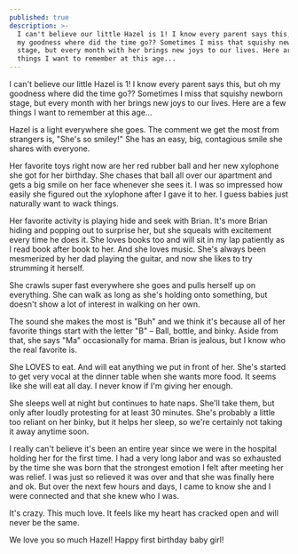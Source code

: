 ```yaml
---
published: true
description: >-
  I can't believe our little Hazel is 1! I know every parent says this, but oh
  my goodness where did the time go?? Sometimes I miss that squishy newborn
  stage, but every month with her brings new joys to our lives. Here are a few
  things I want to remember at this age...
---
```

I can't believe our little Hazel is 1! I know every parent says this, but oh my goodness where did the time go?? Sometimes I miss that squishy newborn stage, but every month with her brings new joys to our lives. Here are a few things I want to remember at this age... 

Hazel is a light everywhere she goes. The comment we get the most from strangers is, "She's so smiley!" She has an easy, big, contagious smile she shares with everyone. 

Her favorite toys right now are her red rubber ball and her new xylophone she got for her birthday. She chases that ball all over our apartment and gets a big smile on her face whenever she sees it. I was so impressed how easily she figured out the xylophone after I gave it to her. I guess babies just naturally want to wack things. 

Her favorite activity is playing hide and seek with Brian. It's more Brian hiding and popping out to surprise her, but she squeals with excitement every time he does it. She loves books too and will sit in my lap patiently as I read book after book to her. And she loves music. She's always been mesmerized by her dad playing the guitar, and now she likes to try strumming it herself. 

She crawls super fast everywhere she goes and pulls herself up on everything. She can walk as long as she's holding onto something, but doesn't show a lot of interest in walking on her own. 

The sound she makes the most is "Buh" and we think it's because all of her favorite things start with the letter "B" – Ball, bottle, and binky. Aside from that, she says "Ma" occasionally for mama. Brian is jealous, but I know who the real favorite is. 

She LOVES to eat. And will eat anything we put in front of her. She's started to get very vocal at the dinner table when she wants more food. It seems like she will eat all day. I never know if I'm giving her enough. 

She sleeps well at night but continues to hate naps. She'll take them, but only after loudly protesting for at least 30 minutes. She's probably a little too reliant on her binky, but it helps her sleep, so we're certainly not taking it away anytime soon. 

I really can't believe it's been an entire year since we were in the hospital holding her for the first time. I had a very long labor and was so exhausted by the time she was born that the strongest emotion I felt after meeting her was relief. I was just so relieved it was over and that she was finally here and ok. But over the next few hours and days, I came to know she and I were connected and that she knew who I was. 

It's crazy. This much love. It feels like my heart has cracked open and will never be the same. 

We love you so much Hazel! Happy first birthday baby girl!
